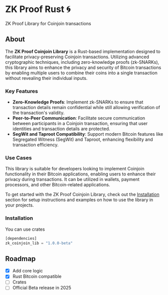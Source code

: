 # ZK Proof Rust 🌀

ZK Proof Library for Coinjoin transactions

## About

The **ZK Proof Coinjoin Library** is a Rust-based implementation designed to facilitate privacy-preserving Coinjoin transactions. Utilizing advanced cryptographic techniques, including zero-knowledge proofs (zk-SNARKs), this library aims to enhance the privacy and security of Bitcoin transactions by enabling multiple users to combine their coins into a single transaction without revealing their individual inputs.

### Key Features

- **Zero-Knowledge Proofs**: Implement zk-SNARKs to ensure that transaction details remain confidential while still allowing verification of the transaction's validity.
- **Peer-to-Peer Communication**: Facilitate secure communication between participants in a Coinjoin transaction, ensuring that user identities and transaction details are protected.
- **SegWit and Taproot Compatibility**: Support modern Bitcoin features like Segregated Witness (SegWit) and Taproot, enhancing flexibility and transaction efficiency.

### Use Cases

This library is suitable for developers looking to implement Coinjoin functionality in their Bitcoin applications, enabling users to enhance their privacy during transactions. It can be utilized in wallets, payment processors, and other Bitcoin-related applications.

To get started with the ZK Proof Coinjoin Library, check out the [Installation](###installation) section for setup instructions and examples on how to use the library in your projects.

### Installation

You can use crates
```rust
[dependencies]
zk_coinjoin_lib = "1.0.0-beta"
```

## Roadmap

- [x] Add core logic
- [x] Rust Bitcoin compatible
- [ ] Crates
- [ ] Official Beta release in 2025
